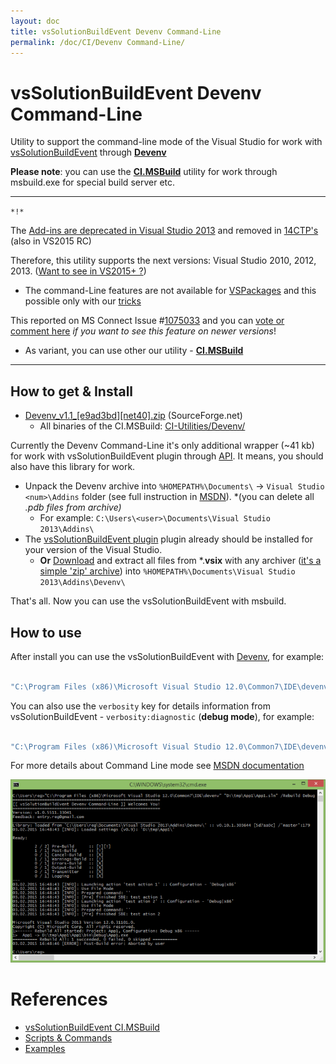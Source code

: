 ```yaml
---
layout: doc
title: vsSolutionBuildEvent Devenv Command-Line
permalink: /doc/CI/Devenv Command-Line/
---
```

# vsSolutionBuildEvent Devenv Command-Line

Utility to support the command-line mode of the Visual Studio for work with [vsSolutionBuildEvent](https://visualstudiogallery.msdn.microsoft.com/0d1dbfd7-ed8a-40af-ae39-281bfeca2334/) through **[Devenv](https://msdn.microsoft.com/en-us/library/vstudio/xee0c8y7.aspx)**

**Please note**: you can use the **[CI.MSBuild](../../CI/CI.MSBuild/)** utility for work through msbuild.exe for special build server etc.

-------
`*!*` 

The [Add-ins are deprecated in Visual Studio 2013](http://msdn.microsoft.com/en-us/library/80493a3w.aspx) and removed in [14CTP's](http://www.visualstudioextensibility.com/2014/06/05/visual-studio-14-ctp-add-ins-are-gone/) (also in VS2015 RC)

Therefore, this utility supports the next versions: Visual Studio 2010, 2012, 2013. ([Want to see in VS2015+ ?](https://connect.microsoft.com/VisualStudio/Feedback/Details/1075033))

* The command-Line features are not available for [VSPackages](https://msdn.microsoft.com/en-us/library/bb166424.aspx) and this possible only with our [tricks](https://bitbucket.org/3F/vssolutionbuildevent/issue/25/)

This reported on MS Connect Issue #[1075033](https://connect.microsoft.com/VisualStudio/Feedback/Details/1075033) and you can [vote or comment here](https://connect.microsoft.com/VisualStudio/Feedback/Details/1075033) *if you want to see this feature on newer versions*!

* As variant, you can use other our utility - **[CI.MSBuild](../../CI/CI.MSBuild/)**

-------

## How to get & Install

* [Devenv_v1.1_[e9ad3bd][net40].zip](http://sourceforge.net/projects/vssbe/files/CI-Utilities/Devenv/Devenv_v1.1_%5Be9ad3bd%5D%5Bnet40%5D.zip/download) (SourceForge.net) 
    * All binaries of the CI.MSBuild: [CI-Utilities/Devenv/](https://sourceforge.net/projects/vssbe/files/CI-Utilities/Devenv/)

Currently the Devenv Command-Line it's only additional wrapper (~41 kb) for work with vsSolutionBuildEvent plugin through [API](../../API/). It means, you should also have this library for work.

* Unpack the Devenv archive into `%HOMEPATH%\Documents\` -> `Visual Studio <num>\Addins` folder (see full instruction in [MSDN](https://msdn.microsoft.com/en-us/library/19dax6cz.aspx)). *(you can delete all *.pdb files from archive)*
    * For example: `C:\Users\<user>\Documents\Visual Studio 2013\Addins\`
* The [vsSolutionBuildEvent plugin](http://visualstudiogallery.msdn.microsoft.com/0d1dbfd7-ed8a-40af-ae39-281bfeca2334/referral/118151) plugin already should be installed for your version of the Visual Studio.
    * **Or** [Download](http://visualstudiogallery.msdn.microsoft.com/0d1dbfd7-ed8a-40af-ae39-281bfeca2334/referral/118151) and extract all files from *.**vsix** with any archiver ([it's a simple 'zip' archive](https://msdn.microsoft.com/en-us/library/ff407026.aspx)) into `%HOMEPATH%\Documents\Visual Studio 2013\Addins\Devenv\`

That's all. Now you can use the vsSolutionBuildEvent with msbuild.

## How to use

After install you can use the vsSolutionBuildEvent with [Devenv](https://msdn.microsoft.com/en-us/library/vstudio/xee0c8y7.aspx), for example:

```bash 

"C:\Program Files (x86)\Microsoft Visual Studio 12.0\Common7\IDE\devenv" "D:\tmp\App1\App1.sln" /Rebuild Debug
```

You can also use the `verbosity` key for details information from vsSolutionBuildEvent - `verbosity:diagnostic` (**debug mode**), for example:

```bash 

"C:\Program Files (x86)\Microsoft Visual Studio 12.0\Common7\IDE\devenv" "D:\tmp\App1\App1.sln" verbosity:diagnostic /Build Release
```

For more details about Command Line mode see [MSDN documentation](https://msdn.microsoft.com/en-us/library/vstudio/xee0c8y7.aspx)

![Example of work](../../Resources/Devenv_example.png)


# References

* [vsSolutionBuildEvent CI.MSBuild](../CI.MSBuild/)
* [Scripts & Commands](../../Scripts/)
* [Examples](../../Examples/)